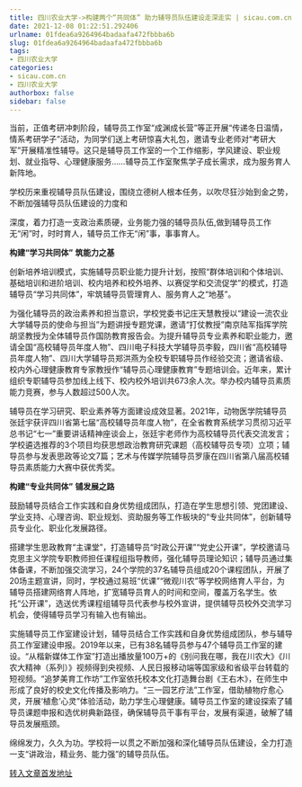 ```yaml
---
title: 四川农业大学->构建两个“共同体” 助力辅导员队伍建设走深走实 | sicau.com.cn
date: 2021-12-08 01:22:51.292406
urlname: 01fdea6a9264964badaafa472fbbba6b
slug: 01fdea6a9264964badaafa472fbbba6b
tags: 
- 四川农业大学
categories:
- sicau.com.cn
- 四川农业大学
authorbox: false
sidebar: false
---
```

当前，正值考研冲刺阶段，辅导员工作室“成渊成长营”等正开展“传递冬日温情，情系考研学子”活动，为同学们送上考研惊喜大礼包，邀请专业老师对“考研大军”开展精准性辅导。这只是辅导员工作室的一个工作缩影，学风建设、职业规划、就业指导、心理健康服务……辅导员工作室聚焦学子成长需求，成为服务育人新阵地。

学校历来重视辅导员队伍建设，围绕立德树人根本任务，以吹尽狂沙始到金之势，不断加强辅导员队伍建设的力度和
<!--more-->
深度，着力打造一支政治素质硬，业务能力强的辅导员队伍,做到辅导员工作无“闲”时，时时育人，辅导员工作无“闲”事，事事育人。

**构建“学习共同体”** **筑能力之基**

创新培养培训模式，实施辅导员职业能力提升计划，按照“群体培训和个体培训、基础培训和进阶培训、校内培养和校外培养、以赛促学和交流促学”的模式，打造辅导员“学习共同体”，牢筑辅导员管理育人、服务育人之“地基”。

为强化辅导员的政治素养和担当意识，学校党委书记庄天慧教授以“建设一流农业大学辅导员的使命与担当”为题讲授专题党课，邀请“打仗教授”南京陆军指挥学院胡坚教授为全体辅导员作国防教育报告会。为提升辅导员专业素养和职业能力，邀请全国“高校辅导员年度人物”、四川电子科技大学辅导员李毅，四川省“高校辅导员年度人物”、四川大学辅导员郑洪燕为全校专职辅导员作经验交流；邀请省级、校内外心理健康教育专家教授作“辅导员心理健康教育”专题培训会。近年来，累计组织专职辅导员参加线上线下、校内校外培训共673余人次。举办校内辅导员素质能力竞赛，参与人数超过500人次。

辅导员在学习研究、职业素养等方面建设成效显著。2021年，动物医学院辅导员张廷宇获评四川省第七届“高校辅导员年度人物”，在全省教育系统学习贯彻习近平总书记“七一”重要讲话精神座谈会上，张廷宇老师作为高校辅导员代表交流发言；学校遴选推荐的3个项目均获思想政治教育研究课题（高校辅导员专项）立项；辅导员参与发表思政等论文7篇；艺术与传媒学院辅导员罗康在四川省第八届高校辅导员素质能力大赛中获优秀奖。

**构建“专业共同体”** **铺发展之路**

鼓励辅导员结合工作实践和自身优势组成团队，打造在学生思想引领、党团建设、学业支持、心理咨询、职业规划、资助服务等工作板块的“专业共同体”，创新辅导员专业化、职业化发展路径。

搭建学生思政教育“主课堂”，打造辅导员“时政公开课”“党史公开课”，学校邀请马克思主义学院专职教师担任课程组指导教师，强化辅导员理论知识；辅导员通过集体备课，不断加强交流学习，24个学院的37名辅导员组成20个课程团队，开展了20场主题宣讲，同时，学校通过易班“优课”“微观川农”等学校网络育人平台，为辅导员搭建网络育人阵地，扩宽辅导员育人的时间和空间，覆盖万名学生。依托“公开课”，选送优秀课程组辅导员代表参与校外宣讲，提供辅导员校外交流学习机会，使得辅导员学习有输入也有输出。

实施辅导员工作室建设计划，辅导员结合工作实践和自身优势组成团队，参与辅导员工作室建设申报。2019年以来，已有38名辅导员参与47个辅导员工作室的建设。“从楷新媒体工作室”打造出播放量100万+的《别问我在哪，我在川农大》《川农大精神（系列）》视频得到央视频、人民日报移动端等国家级和省级平台转载的短视频。“追梦美育工作坊”工作室依托校本文化打造舞台剧《王右木》，在师生中形成了良好的校史文化传播及影响力。“三一园艺疗法”工作室，借助植物疗愈心灵，开展‘植愈’心灵”体验活动，助力学生心理健康。辅导员工作室的建设探索了辅导员课题申报和选优树典新路径，确保辅导员干事有平台，发展有渠道，破解了辅导员发展瓶颈。

绵绵发力，久久为功。学校将一以贯之不断加强和深化辅导员队伍建设，全力打造一支“讲政治，精业务、能力强”的辅导员队伍。



[转入文章首发地址](https://news.sicau.edu.cn/info/1135/65896.htm)